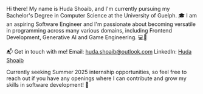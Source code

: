 Hi there! My name is Huda Shoaib, and I'm currently pursuing my Bachelor's Degree in Computer Science at the University of Guelph. 🎓 I am an aspiring Software Engineer and I'm passionate about becoming versatile in programming across many various domains, including Frontend Development, Generative AI and Game Engineering. 💻🌱

📬 Get in touch with me! Email: <huda.shoaib@outlook.com> LinkedIn: [Huda Shoaib](https://www.linkedin.com/in/huda-shoaib-344b32338/)

Currently seeking Summer 2025 internship opportunities, so feel free to reach out if you have any openings where I can contribute and grow my skills in software development! 🚀
